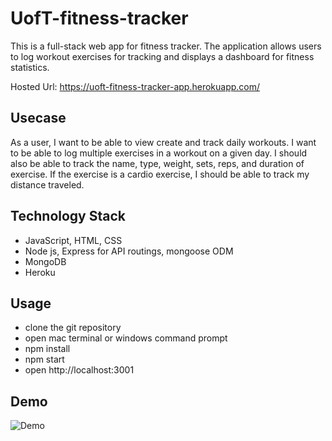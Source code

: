# UofT-fitness-tracker
This is a full-stack web app for fitness tracker. The application allows users to log workout exercises for tracking and displays a dashboard for fitness statistics.

Hosted Url: https://uoft-fitness-tracker-app.herokuapp.com/

## Usecase
As a user, I want to be able to view create and track daily workouts. I want to be able to log multiple exercises in a workout on a given day. I should also be able to track the name, type, weight, sets, reps, and duration of exercise. If the exercise is a cardio exercise, I should be able to track my distance traveled.

## Technology Stack
* JavaScript, HTML, CSS
* Node js, Express for API routings, mongoose ODM
* MongoDB
* Heroku

## Usage
* clone the git repository
* open mac terminal or windows command prompt 
* npm install
* npm start
* open http://localhost:3001

## Demo
![Demo](public/assets/imgs/demo-fitness-tracker.gif)